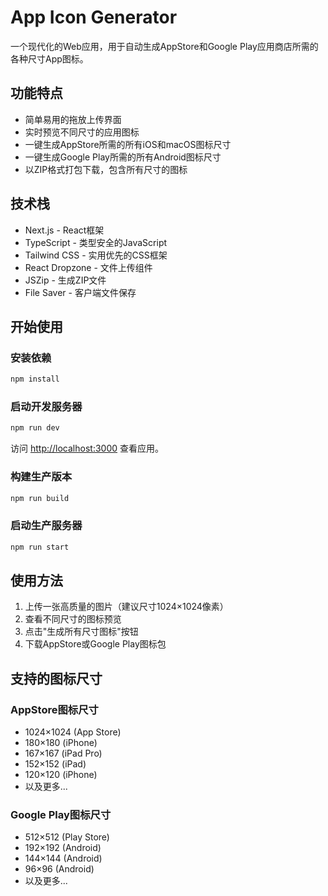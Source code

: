 # App Icon Generator

一个现代化的Web应用，用于自动生成AppStore和Google Play应用商店所需的各种尺寸App图标。

## 功能特点

- 简单易用的拖放上传界面
- 实时预览不同尺寸的应用图标
- 一键生成AppStore所需的所有iOS和macOS图标尺寸
- 一键生成Google Play所需的所有Android图标尺寸
- 以ZIP格式打包下载，包含所有尺寸的图标

## 技术栈

- Next.js - React框架
- TypeScript - 类型安全的JavaScript
- Tailwind CSS - 实用优先的CSS框架
- React Dropzone - 文件上传组件
- JSZip - 生成ZIP文件
- File Saver - 客户端文件保存

## 开始使用

### 安装依赖

```bash
npm install
```

### 启动开发服务器

```bash
npm run dev
```

访问 [http://localhost:3000](http://localhost:3000) 查看应用。

### 构建生产版本

```bash
npm run build
```

### 启动生产服务器

```bash
npm run start
```

## 使用方法

1. 上传一张高质量的图片（建议尺寸1024×1024像素）
2. 查看不同尺寸的图标预览
3. 点击"生成所有尺寸图标"按钮
4. 下载AppStore或Google Play图标包

## 支持的图标尺寸

### AppStore图标尺寸
- 1024×1024 (App Store)
- 180×180 (iPhone)
- 167×167 (iPad Pro)
- 152×152 (iPad)
- 120×120 (iPhone)
- 以及更多...

### Google Play图标尺寸
- 512×512 (Play Store)
- 192×192 (Android)
- 144×144 (Android)
- 96×96 (Android)
- 以及更多...
